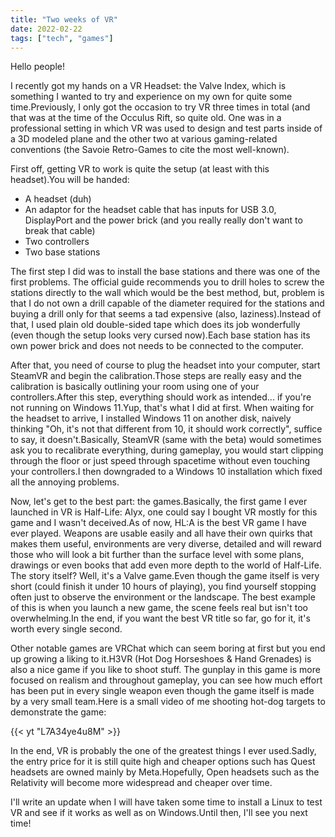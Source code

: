 ```yaml
---
title: "Two weeks of VR"
date: 2022-02-22
tags: ["tech", "games"]
---
```


Hello people!

I recently got my hands on a VR Headset: the Valve Index, which is something I wanted to try and experience on my own for quite some time.Previously, I only got the occasion to try VR three times in total (and that was at the time of the Occulus Rift, so quite old. One was in a professional setting in which VR was used to design and test parts inside of a 3D modeled plane and the other two at various gaming-related conventions (the Savoie Retro-Games to cite the most well-known).

First off, getting VR to work is quite the setup (at least with this headset).You will be handed:

- A headset (duh)
- An adaptor for the headset cable that has inputs for USB 3.0, DisplayPort and the power brick (and you really really don't want to break that cable)
- Two controllers
- Two base stations

The first step I did was to install the base stations and there was one of the first problems. The official guide recommends you to drill holes to screw the stations directly to the wall which would be the best method, but, problem is that I do not own a drill capable of the diameter required for the stations and buying a drill only for that seems a tad expensive (also, laziness).Instead of that, I used plain old double-sided tape which does its job wonderfully (even though the setup looks very cursed now).Each base station has its own power brick and does not needs to be connected to the computer.

After that, you need of course to plug the headset into your computer, start SteamVR and begin the calibration.Those steps are really easy and the calibration is basically outlining your room using one of your controllers.After this step, everything should work as intended... if you're not running on Windows 11.Yup, that's what I did at first. When waiting for the headset to arrive, I installed Windows 11 on another disk, naively thinking "Oh, it's not that different from 10, it should work correctly", suffice to say, it doesn't.Basically, SteamVR (same with the beta) would sometimes ask you to recalibrate everything, during gameplay, you would start clipping through the floor or just speed through spacetime without even touching your controllers.I then downgraded to a Windows 10 installation which fixed all the annoying problems.

Now, let's get to the best part: the games.Basically, the first game I ever launched in VR is Half-Life: Alyx, one could say I bought VR mostly for this game and I wasn't deceived.As of now, HL:A is the best VR game I have ever played. Weapons are usable easily and all have their own quirks that makes them useful, environments are very diverse, detailed and will reward those who will look a bit further than the surface level with some plans, drawings or even books that add even more depth to the world of Half-Life. The story itself? Well, it's a Valve game.Even though the game itself is very short (could finish it under 10 hours of playing), you find yourself stopping often just to observe the environment or the landscape. The best example of this is when you launch a new game, the scene feels real but isn't too overwhelming.In the end, if you want the best VR title so far, go for it, it's worth every single second.

Other notable games are VRChat which can seem boring at first but you end up growing a liking to it.H3VR (Hot Dog Horseshoes & Hand Grenades) is also a nice game if you like to shoot stuff. The gunplay in this game is more focused on realism and throughout gameplay, you can see how much effort has been put in every single weapon even though the game itself is made by a very small team.Here is a small video of me shooting hot-dog targets to demonstrate the game:

{{< yt "L7A34ye4u8M" >}}

In the end, VR is probably the one of the greatest things I ever used.Sadly, the entry price for it is still quite high and cheaper options such has Quest headsets are owned mainly by Meta.Hopefully, Open headsets such as the Relativity will become more widespread and cheaper over time.

I'll write an update when I will have taken some time to install a Linux to test VR and see if it works as well as on Windows.Until then, I'll see you next time!
